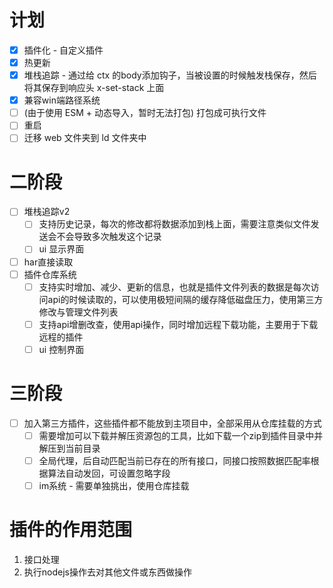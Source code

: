 # 计划
* [x] 插件化 - 自定义插件
* [x] 热更新
* [x] 堆栈追踪 - 通过给 ctx 的body添加钩子，当被设置的时候触发栈保存，然后将其保存到响应头 x-set-stack 上面
* [x] 兼容win端路径系统
* [ ] (由于使用 ESM + 动态导入，暂时无法打包) 打包成可执行文件
* [ ] 重启
* [ ] 迁移 web 文件夹到 ld 文件夹中
# 二阶段
* [ ] 堆栈追踪v2
    * [ ] 支持历史记录，每次的修改都将数据添加到栈上面，需要注意类似文件发送会不会导致多次触发这个记录
    * [ ] ui 显示界面
* [ ] har直接读取
* [ ] 插件仓库系统
    * [ ] 支持实时增加、减少、更新的信息，也就是插件文件列表的数据是每次访问api的时候读取的，可以使用极短间隔的缓存降低磁盘压力，使用第三方修改与管理文件列表
    * [ ] 支持api增删改查，使用api操作，同时增加远程下载功能，主要用于下载远程的插件
    * [ ] ui 控制界面
# 三阶段
* [ ] 加入第三方插件，这些插件都不能放到主项目中，全部采用从仓库挂载的方式
    * [ ] 需要增加可以下载并解压资源包的工具，比如下载一个zip到插件目录中并解压到当前目录
    * [ ] 全局代理，后自动匹配当前已存在的所有接口，同接口按照数据匹配率根据算法自动发回，可设置忽略字段
    * [ ] im系统 - 需要单独挑出，使用仓库挂载

# 插件的作用范围
1. 接口处理
2. 执行nodejs操作去对其他文件或东西做操作